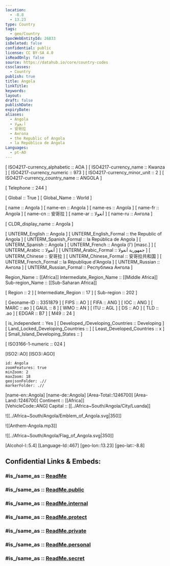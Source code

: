 ```yaml
---
location:
  - -8.8
  - 13.23
type: Country
tags:
  - geo/Country
SpocWebEntityId: 26833
isDeleted: false
confidential: public
license: CC BY-SA 4.0
isReadOnly: false
source: https://datahub.io/core/country-codes
cssclasses:
  - Country
publish: true
title: Angola
linkTitle:
keywords:
layout:
draft: false
publishDate:
expiryDate:
aliases:
  - Angola
  - أنغولا
  - 安哥拉
  - Ангола
  - the Republic of Angola
  - la República de Angola
Languages:
  - pt-AO
---
```



[	ISO4217-currency_alphabetic	 :: AOA ] 
[	ISO4217-currency_name	 :: Kwanza ] 
[	ISO4217-currency_numeric	 :: 973 ] 
[	ISO4217-currency_minor_unit	 :: 2 ] 
[	ISO4217-currency_country_name	 :: ANGOLA ] 

[	Telephone	 :: 244 ] 

[	Global	 :: True ] 
[	Global_Name	 :: World ] 

[	name	 :: Angola ] 
[	name-en	 :: Angola ] 
[	name-es	 :: Angola ] 
[	name-fr	 :: Angola ] 
[	name-cn	 :: 安哥拉 ] 
[	name-ar	 :: أنغولا ] 
[	name-ru	 :: Ангола ] 

[	CLDR_display_name	 :: Angola ] 

[	UNTERM_English	 :: Angola ] 
[	UNTERM_English_Formal	 :: the Republic of Angola ] 
[	UNTERM_Spanish_Formal	 :: la República de Angola ] 
[	UNTERM_Spanish	 :: Angola ] 
[	UNTERM_French	 :: Angola (l') [masc.] ] 
[	UNTERM_Arabic	 :: أنغولا ] 
[	UNTERM_Arabic_Formal	 :: جمهورية أنغولا ] 
[	UNTERM_Chinese	 :: 安哥拉 ] 
[	UNTERM_Chinese_Formal	 :: 安哥拉共和国 ] 
[	UNTERM_French_Formal	 :: la République d'Angola ] 
[	UNTERM_Russian	 :: Ангола ] 
[	UNTERM_Russian_Formal	 :: Республика Ангола ] 

Region_Name ::  [[Africa]] 
Intermediate_Region_Name ::  [[Middle Africa]] 
Sub-region_Name ::  [[Sub-Saharan Africa]] 

[	Region	 :: 2 ] 
[	Intermediate_Region	 :: 17 ] 
[	Sub-region	 :: 202 ] 

[	Geoname-ID	 :: 3351879 ] 
[	FIPS	 :: AO ] 
[	FIFA	 :: ANG ] 
[	IOC	 :: ANG ] 
[	MARC	 :: ao ] 
[	GAUL	 :: 8 ] 
[	WMO	 :: AN ] 
[	ITU	 :: AGL ] 
[	DS	 :: AO ] 
[	TLD	 :: .ao ] 
[	EDGAR	 :: B7 ] 
[	M49	 :: 24 ] 

[	is_independent	 :: Yes ] 
[	Developed_/Developing_Countries	 :: Developing ] 
[	Land_Locked_Developing_Countries	 ::  ] 
[	Least_Developed_Countries	 :: x ] 
[	Small_Island_Developing_States	 ::  ] 

[	ISO3166-1-numeric	 :: 024 ] 



[ISO2::AO] 
[ISO3::AGO] 
```leaflet
id: Angola
zoomFeatures: true 
minZoom: 2 
maxZoom: 18
geojsonFolder: .//
markerFolder: .//
```

[name-en::Angola] 
[name-de::Angola] 
[Area-Total::1246700] 
[Area-Land::1246700] 
Continent :: [[Africa]]  
[VehicleCode::ANG] 
Capital :: [[../Africa~South/Angola/City/Luanda]]  

![[../Africa~South/Angola/Emblem_of_Angola.svg|350]] 

![[Anthem-Angola.mp3]] 

![[../Africa~South/Angola/Flag_of_Angola.svg|350]] 

[Alcohol-l::5.4] 
[Language-Id::467] 
[geo-lon::13.23] 
[geo-lat::-8.8] 


## Confidential Links & Embeds: 

### #is_/same_as :: [ReadMe](/_Standards/Earth/Continent/Africa/Africa~South/Angola/ReadMe.md) 

### #is_/same_as :: [ReadMe.public](/_public/Earth/Continent/Africa/Africa~South/Angola/ReadMe.public.md) 

### #is_/same_as :: [ReadMe.internal](/_internal/Earth/Continent/Africa/Africa~South/Angola/ReadMe.internal.md) 

### #is_/same_as :: [ReadMe.protect](/_protect/Earth/Continent/Africa/Africa~South/Angola/ReadMe.protect.md) 

### #is_/same_as :: [ReadMe.private](/_private/Earth/Continent/Africa/Africa~South/Angola/ReadMe.private.md) 

### #is_/same_as :: [ReadMe.personal](/_personal/Earth/Continent/Africa/Africa~South/Angola/ReadMe.personal.md) 

### #is_/same_as :: [ReadMe.secret](/_secret/Earth/Continent/Africa/Africa~South/Angola/ReadMe.secret.md)


